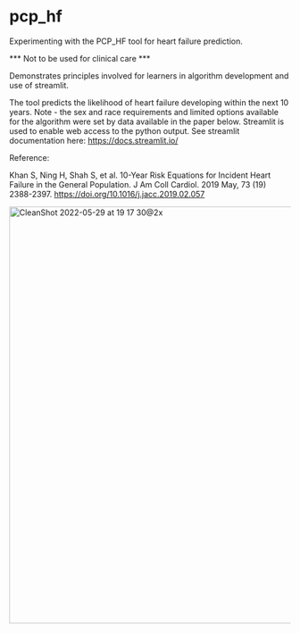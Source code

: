 # pcp_hf
Experimenting with the PCP_HF tool for heart failure prediction.

*** Not to be used for clinical care *** 

Demonstrates principles involved for learners in algorithm development and use of streamlit.

The tool predicts the likelihood of heart failure developing within the next 10 years. Note - the sex and race requirements and limited options available for the algorithm were set by data available in the paper below. Streamlit is used to enable web access to the python output. See streamlit documentation here: https://docs.streamlit.io/



Reference:

Khan S, Ning H, Shah S, et al. 10-Year Risk Equations for Incident Heart Failure in the General Population. J Am Coll Cardiol. 2019 May, 73 (19) 2388-2397. https://doi.org/10.1016/j.jacc.2019.02.057




<img width="747" alt="CleanShot 2022-05-29 at 19 17 30@2x" src="https://user-images.githubusercontent.com/92898146/170897437-da92dc2d-0985-4d58-80ef-8cf5696d6cd3.png">

